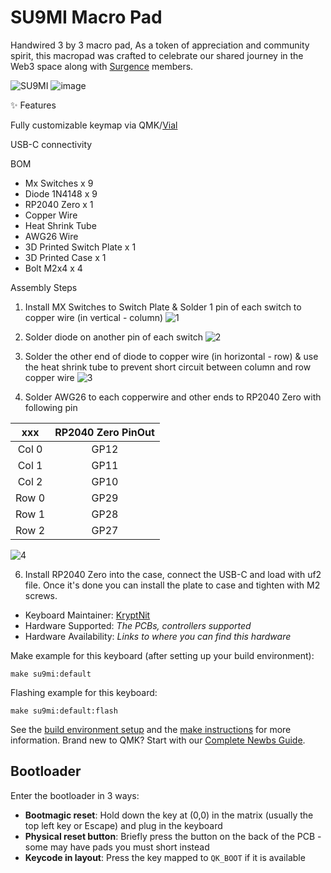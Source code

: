 # SU9MI Macro Pad

Handwired 3 by 3 macro pad, As a token of appreciation and community spirit, this macropad was crafted to celebrate our shared journey in the Web3 space along with [Surgence](https://x.com/surgence_io) members.

![SU9MI](https://github.com/user-attachments/assets/71580ed6-ad20-492a-b03b-88f0fe15f70d)
![image](https://github.com/user-attachments/assets/03edfc4d-6d3f-4e1d-b7ad-50c7891c4a9f)



✨ Features

Fully customizable keymap via QMK/[Vial](https://vial.rocks/)

USB-C connectivity

BOM
- Mx Switches x 9
- Diode 1N4148 x 9
- RP2040 Zero x 1
- Copper Wire
- Heat Shrink Tube
- AWG26 Wire
- 3D Printed Switch Plate x 1
- 3D Printed Case x 1
- Bolt M2x4 x 4

Assembly Steps
1) Install MX Switches to Switch Plate & Solder 1 pin of each switch to copper wire (in vertical - column)
![1](https://github.com/user-attachments/assets/08763fdd-fc7a-4cb3-8109-8cc05d4dfce5)

2) Solder diode on another pin of each switch
![2](https://github.com/user-attachments/assets/cc3bc226-fc39-450e-9be5-c0df07c41cbe)

3) Solder the other end of diode to copper wire (in horizontal - row) & use the heat shrink tube to prevent short circuit between column and row copper wire
![3](https://github.com/user-attachments/assets/71650a3d-b61b-4469-961a-6220de677f73)

4) Solder AWG26 to each copperwire and other ends to RP2040 Zero with following pin

|xxx|RP2040 Zero PinOut|
|:---:|:---:|
|Col 0|GP12|
|Col 1|GP11|
|Col 2|GP10|
|Row 0|GP29|
|Row 1|GP28|
|Row 2|GP27|

   
![4](https://github.com/user-attachments/assets/62b4f66d-0de5-4411-9de1-c7b0e371ff90)

6) Install RP2040 Zero into the case, connect the USB-C and load with uf2 file. Once it's done you can install the plate to case and tighten with M2 screws.

* Keyboard Maintainer: [KryptNit](https://github.com/KryptNit)
* Hardware Supported: *The PCBs, controllers supported*
* Hardware Availability: *Links to where you can find this hardware*

Make example for this keyboard (after setting up your build environment):

    make su9mi:default

Flashing example for this keyboard:

    make su9mi:default:flash

See the [build environment setup](https://docs.qmk.fm/#/getting_started_build_tools) and the [make instructions](https://docs.qmk.fm/#/getting_started_make_guide) for more information. Brand new to QMK? Start with our [Complete Newbs Guide](https://docs.qmk.fm/#/newbs).

## Bootloader

Enter the bootloader in 3 ways:

* **Bootmagic reset**: Hold down the key at (0,0) in the matrix (usually the top left key or Escape) and plug in the keyboard
* **Physical reset button**: Briefly press the button on the back of the PCB - some may have pads you must short instead
* **Keycode in layout**: Press the key mapped to `QK_BOOT` if it is available
